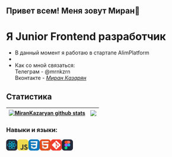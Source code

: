 ## Привет всем! Меня зовут Миран👋
# Я Junior Frontend разработчик

- В данный момент я работаю в стартапе AlimPlatform
- 
- Как со мной связаться:   
Телеграм - @mrnkzrn  
Вконтакте - [*Миран Казарян*](https://vk.com/mrnkzrn)  

## Статистика 

| <a href="https://github.com/anuraghazra/github-readme-stats"><img align="center" src="https://github-readme-stats.vercel.app/api?username=MiranKazaryan&show_icons=true&include_all_commits=true&theme=buefy&hide_border=true" alt="MiranKazaryan github stats" /></a> | <a href="https://github.com/MiranKazaryan/github-readme-stats"><img align="center" src="https://github-readme-stats.vercel.app/api/top-langs/?username=MiranKazaryan&layout=compact&theme=buefy&hide_border=true" /></a> |
| ------------- | ------------- |

### Навыки и языки:
<img align="left" alt="React" width="30px" src="https://github.com/tandpfun/skill-icons/blob/main/icons/React-Dark.svg" />

<img align="left" alt="JavaScript" width="30px" src="https://github.com/tandpfun/skill-icons/blob/main/icons/JavaScript.svg" />

<img align="left" alt="CSS" width="30px" src="https://github.com/tandpfun/skill-icons/blob/main/icons/CSS.svg" />

<img align="left" alt="HTML" width="30px" src="https://github.com/tandpfun/skill-icons/blob/main/icons/HTML.svg" />

<img align="left" alt="Git" width="30px" src="https://github.com/tandpfun/skill-icons/blob/main/icons/Git.svg" />

<img align="left" alt="Figma" width="30px" src="https://github.com/tandpfun/skill-icons/blob/main/icons/Figma-Dark.svg" />


